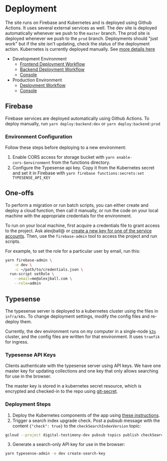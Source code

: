 # Deployment

The site runs on Firebase and Kubernetes and is deployed using Github Actions. It uses several external services as well. The dev site is deployed automatically whenever we push to the `master` branch. The prod site is deployed whenever we push to the `prod` branch. Deployments should "just work" but if the site isn't updating, check the status of the deployment action. Kubernetes is currently deployed manually. See [more details here](./Kubernetes.md)

- Development Environment
  - [Frontend Deployment Workflow](https://github.com/codeforboston/advocacy-maps/actions/workflows/deploy-frontend-dev.yml)
  - [Backend Deployment Workflow](https://github.com/codeforboston/advocacy-maps/actions/workflows/deploy-backend-dev.yml)
  - [Console](https://console.firebase.google.com/u/0/project/digital-testimony-dev/)
- Production Environment
  - [Deployment Workflow](https://github.com/codeforboston/advocacy-maps/actions/workflows/deploy-prod.yml)
  - [Console](https://console.firebase.google.com/u/0/project/digital-testimony-prod/)

## Firebase

Firebase services are deployed automatically using Github Actions. To deploy manually, run `yarn deploy:backend:dev` or `yarn deploy:backend:prod`

### Environment Configuration

Follow these steps before deploying to a new environment:

1. Enable CORS access for storage bucket with `yarn enable-cors-$environment` from the functions directory.
2. Configure the Typesense api key. Copy it from the Kubernetes secret and set it in Firebase with `yarn firebase functions:secrets:set TYPESENSE_API_KEY`

## One-offs

To perform a migration or run batch scripts, you can either create and deploy a cloud function, then call it manually, or run the code on your local machine with the appropriate credentials for the environment.

To run on your local machine, first acquire a credentials file to grant access to the project. Ask alexjball@ or [create a new key for one of the service accounts](https://cloud.google.com/docs/authentication/production#create_service_account). Then, use the `firebase-admin` tool to access the project and run scripts.

For example, to set the role for a particular user by email, run this:

```sh
yarn firebase-admin \
    -e dev \
    -c ~/path/to/credentials.json \
  run-script setRole \
    --email=me@alexjball.com \
    --role=admin
```

## Typesense

The typesense server is deployed to a kubernetes cluster using the files in `infra/k8s`. To change deployment settings, modify the config files and re-deploy them.

Currently, the dev environment runs on my computer in a single-node [`k3s`](https://github.com/alexellis/k3sup) cluster, and the config files are written for that environment. It uses `traefik` for ingress.

### Typesense API Keys

Clients authenticate with the typesense server using API keys. We have one master key for updating collections and one key that only allows searching for use in the browser.

The master key is stored in a kubernetes secret resource, which is encrypted and checked-in to the repo using [git-secret](https://git-secret.io/).

### Deployment Steps

1. Deploy the Kubernetes components of the app using [these instructions](./Kubernetes.md).
2. Trigger a search index upgrade check. Post a pubsub message with the content `{"check": true}` to the `checkSearchIndexVersion` topic:

```sh
gcloud --project digital-testimony-dev pubsub topics publish checkSearchIndexVersion --message='{"check": true}'
```

3. Generate a search-only API key for use in the browser:

```sh
yarn typesense-admin -e dev create-search-key
```
